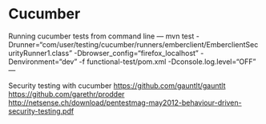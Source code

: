 # Cucumber

Running cucumber tests from command line
—
mvn test -Drunner=“com/user/testing/cucumber/runners/emberclient/EmberclientSecurityRunner1.class” -Dbrowser_config=“firefox_localhost” -Denvironment=“dev” -f functional-test/pom.xml -Dconsole.log.level=“OFF”
—

Security testing with cucumber
https://github.com/gauntlt/gauntlt
https://github.com/garethr/prodder
http://netsense.ch/download/pentestmag-may2012-behaviour-driven-security-testing.pdf
